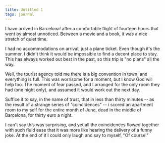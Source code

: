 ```yaml
---
title: Untitled 1
tags: journal
---
```


I have arrived in Barcelona! after a comfortable flight of fourteen
hours that went by almost unnoticed.  Between a movie and a book, it was
a nice stretch of quiet time.

I had no accommodations on arrival, just a plane ticket.  Even though
it's the summer, I didn't think it would be impossible to find a decent
place to stay.  This has always worked out best in the past, so this
trip is "no plans" all the way.

Well, the tourist agency told me there is a big convention in town, and
everything is full.  This was worrisome for a moment, but I know God
will help too.  The moment of fear passed, and I arranged for the only
room they had (one night only), and assumed it would work out the next
day.

Suffice it to say, in the name of trust, that in less than thirty
minutes -- as the result of a strange series of "coincidences" -- i
scored an apartment room to my self for the entire month of June, dead
in the middle of Barcelona, for thirty euro a night.

I can't say this was surprising, and yet all the coincidences flowed
together with such fluid ease that it was more like hearing the delivery
of a funny joke.  At the end of it I could only laugh and say to myself,
"Of course!"


